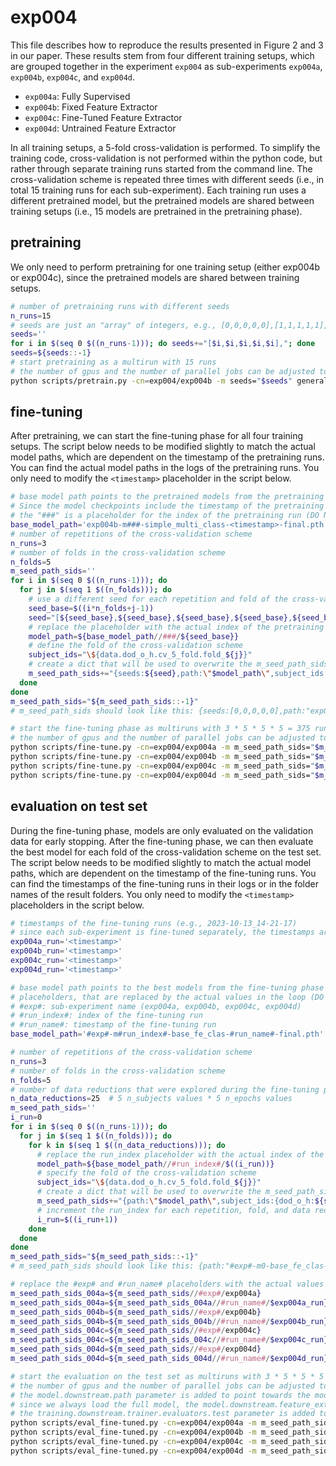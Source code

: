 # exp004

This file describes how to reproduce the results presented in Figure 2 and 3 in our paper.
These results stem from four different training setups, which are grouped together in the experiment `exp004` as
sub-experiments `exp004a`, `exp004b`, `exp004c`, and `exp004d`.

- `exp004a`: Fully Supervised
- `exp004b`: Fixed Feature Extractor
- `exp004c`: Fine-Tuned Feature Extractor
- `exp004d`: Untrained Feature Extractor

In all training setups, a 5-fold cross-validation is performed.
To simplify the training code, cross-validation is not performed within the python code, but rather through separate
training runs started from the command line.
The cross-validation scheme is repeated three times with different seeds (i.e., in total 15 training runs for each
sub-experiment).
Each training run uses a different pretrained model, but the pretrained models are shared between training setups (i.e.,
15 models are pretrained in the pretraining phase).

## pretraining

We only need to perform pretraining for one training setup (either exp004b or exp004c), since the pretrained models are
shared between training setups.

```bash
# number of pretraining runs with different seeds
n_runs=15
# seeds are just an "array" of integers, e.g., [0,0,0,0,0],[1,1,1,1,1],...
seeds=''
for i in $(seq 0 $((n_runs-1))); do seeds+="[$i,$i,$i,$i,$i],"; done
seeds=${seeds::-1}
# start pretraining as a multirun with 15 runs
# the number of gpus and the number of parallel jobs can be adjusted to the available resources
python scripts/pretrain.py -cn=exp004/exp004b -m seeds="$seeds" general.gpus=[0] hydra.launcher.n_jobs=10
```

## fine-tuning

After pretraining, we can start the fine-tuning phase for all four training setups.
The script below needs to be modified slightly to match the actual model paths, which are dependent on the timestamp of
the pretraining runs.
You can find the actual model paths in the logs of the pretraining runs.
You only need to modify the `<timestamp>` placeholder in the script below.

```bash
# base model path points to the pretrained models from the pretraining run
# Since the model checkpoints include the timestamp of the pretraining run, the actual model paths need to be adjusted manually (e.g., exp004b-m###-simple_multi_class-2023-10-12_18-34-48-final.pth).
# the "###" is a placeholder for the index of the pretraining run (DO NOT MODIFY)
base_model_path='exp004b-m###-simple_multi_class-<timestamp>-final.pth'
# number of repetitions of the cross-validation scheme
n_runs=3
# number of folds in the cross-validation scheme
n_folds=5
m_seed_path_sids=''
for i in $(seq 0 $((n_runs-1))); do
  for j in $(seq 1 $((n_folds))); do
    # use a different seed for each repetition and fold of the cross-validation scheme
    seed_base=$((i*n_folds+j-1))
    seed="[${seed_base},${seed_base},${seed_base},${seed_base},${seed_base}]"
    # replace the placeholder with the actual index of the pretraining run, which is the same as the seed
    model_path=${base_model_path//###/${seed_base}}
    # define the fold of the cross-validation scheme
    subject_ids="\${data.dod_o_h.cv_5_fold.fold_${j}}"
    # create a dict that will be used to overwrite the m_seed_path_sids parameter in the config
    m_seed_path_sids+="{seeds:${seed},path:\"$model_path\",subject_ids:{dod_o_h:${subject_ids}}},"
  done
done
m_seed_path_sids="${m_seed_path_sids::-1}"
# m_seed_path_sids should look like this: {seeds:[0,0,0,0,0],path:"exp004b-m0-simple_multi_class-2023-10-12_18-34-48-final.pth",subject_ids:{dod_o_h:${data.dod_o_h.cv_5_fold.fold_1}}},{seeds:[1,1,1,1,1],path:"exp004b-m1-simple_multi_class-2023-10-12_18-34-48-final.pth",subject_ids:{dod_o_h:${data.dod_o_h.cv_5_fold.fold_2}}},...

# start the fine-tuning phase as multiruns with 3 * 5 * 5 * 5 = 375 runs (number of repetitions * number of folds * number of n_subject values * number of n_epochs values)
# the number of gpus and the number of parallel jobs can be adjusted to the available resources
python scripts/fine-tune.py -cn=exp004/exp004a -m m_seed_path_sids="$m_seed_path_sids" data.downstream.train_dataloader.dataset.data_reducer.n_epochs=-1,50,130,340,900 data.downstream.train_dataloader.dataset.data_reducer.n_subjects=1,2,3,4,5 general.gpus=[0] hydra.launcher.n_jobs=10
python scripts/fine-tune.py -cn=exp004/exp004b -m m_seed_path_sids="$m_seed_path_sids" data.downstream.train_dataloader.dataset.data_reducer.n_epochs=-1,50,130,340,900 data.downstream.train_dataloader.dataset.data_reducer.n_subjects=1,2,3,4,5 general.gpus=[0] hydra.launcher.n_jobs=10
python scripts/fine-tune.py -cn=exp004/exp004c -m m_seed_path_sids="$m_seed_path_sids" data.downstream.train_dataloader.dataset.data_reducer.n_epochs=-1,50,130,340,900 data.downstream.train_dataloader.dataset.data_reducer.n_subjects=1,2,3,4,5 general.gpus=[0] hydra.launcher.n_jobs=10
python scripts/fine-tune.py -cn=exp004/exp004d -m m_seed_path_sids="$m_seed_path_sids" data.downstream.train_dataloader.dataset.data_reducer.n_epochs=-1,50,130,340,900 data.downstream.train_dataloader.dataset.data_reducer.n_subjects=1,2,3,4,5 general.gpus=[0] hydra.launcher.n_jobs=10
```

## evaluation on test set

During the fine-tuning phase, models are only evaluated on the validation data for early stopping.
After the fine-tuning phase, we can then evaluate the best model for each fold of the cross-validation scheme on the
test set.
The script below needs to be modified slightly to match the actual model paths, which are dependent on the timestamp of
the fine-tuning runs.
You can find the timestamps of the fine-tuning runs in their logs or in the folder names of the result folders.
You only need to modify the `<timestamp>` placeholders in the script below.

```bash
# timestamps of the fine-tuning runs (e.g., 2023-10-13_14-21-17)
# since each sub-experiment is fine-tuned separately, the timestamps are different for each sub-experiment
exp004a_run='<timestamp>'
exp004b_run='<timestamp>'
exp004c_run='<timestamp>'
exp004d_run='<timestamp>'

# base model path points to the best models from the fine-tuning phase
# placeholders, that are replaced by the actual values in the loop (DO NOT MODIFY):
# #exp#: sub-experiment name (exp004a, exp004b, exp004c, exp004d)
# #run_index#: index of the fine-tuning run
# #run_name#: timestamp of the fine-tuning run
base_model_path='#exp#-m#run_index#-base_fe_clas-#run_name#-final.pth'

# number of repetitions of the cross-validation scheme
n_runs=3
# number of folds in the cross-validation scheme
n_folds=5
# number of data reductions that were explored during the fine-tuning phase
n_data_reductions=25  # 5 n_subjects values * 5 n_epochs values
m_seed_path_sids=''
i_run=0
for i in $(seq 0 $((n_runs-1))); do
  for j in $(seq 1 $((n_folds))); do
    for k in $(seq 1 $((n_data_reductions))); do
      # replace the run_index placeholder with the actual index of the fine-tuning run
      model_path=${base_model_path//#run_index#/$((i_run))}
      # specify the fold of the cross-validation scheme
      subject_ids="\${data.dod_o_h.cv_5_fold.fold_${j}}"
      # create a dict that will be used to overwrite the m_seed_path_sids parameter in the config
      m_seed_path_sids+="{path:\"$model_path\",subject_ids:{dod_o_h:${subject_ids}}},"
      # increment the run_index for each repetition, fold, and data reduction
      i_run=$((i_run+1))
    done
  done
done
m_seed_path_sids="${m_seed_path_sids::-1}"
# m_seed_path_sids should look like this: {path:"#exp#-m0-base_fe_clas-#run_name#-final.pth",subject_ids:{dod_o_h:${data.dod_o_h.cv_5_fold.fold_1}}},{path:"#exp#-m1-base_fe_clas-#run_name#-final.pth",subject_ids:{dod_o_h:${data.dod_o_h.cv_5_fold.fold_2}}},...

# replace the #exp# and #run_name# placeholders with the actual values for each sub-experiment
m_seed_path_sids_004a=${m_seed_path_sids//#exp#/exp004a}
m_seed_path_sids_004a=${m_seed_path_sids_004a//#run_name#/$exp004a_run}
m_seed_path_sids_004b=${m_seed_path_sids//#exp#/exp004b}
m_seed_path_sids_004b=${m_seed_path_sids_004b//#run_name#/$exp004b_run}
m_seed_path_sids_004c=${m_seed_path_sids//#exp#/exp004c}
m_seed_path_sids_004c=${m_seed_path_sids_004c//#run_name#/$exp004c_run}
m_seed_path_sids_004d=${m_seed_path_sids//#exp#/exp004d}
m_seed_path_sids_004d=${m_seed_path_sids_004d//#run_name#/$exp004d_run}

# start the evaluation on the test set as multiruns with 3 * 5 * 5 * 5 = 375 runs (number of repetitions * number of folds * number of n_subject values * number of n_epochs values)
# the number of gpus and the number of parallel jobs can be adjusted to the available resources
# the model.downstream.path parameter is added to point towards the model path defined in m_seed_path_sids
# since we always load the full model, the model.downstream.feature_extractor.path parameter is set to null
# the training.downstream.trainer.evaluators.test parameter is added to specify the evaluator that should be used for the test set
python scripts/eval_fine-tuned.py -cn=exp004/exp004a -m m_seed_path_sids="$m_seed_path_sids_004a" +model.downstream.path='${m_seed_path_sids.path}' +training.downstream.trainer.evaluators.test='${evaluators.downstream.test}' model.downstream.feature_extractor.path=null general.gpus=[0] hydra.launcher.n_jobs=10
python scripts/eval_fine-tuned.py -cn=exp004/exp004b -m m_seed_path_sids="$m_seed_path_sids_004b" +model.downstream.path='${m_seed_path_sids.path}' +training.downstream.trainer.evaluators.test='${evaluators.downstream.test}' model.downstream.feature_extractor.path=null general.gpus=[0] hydra.launcher.n_jobs=10
python scripts/eval_fine-tuned.py -cn=exp004/exp004c -m m_seed_path_sids="$m_seed_path_sids_004c" +model.downstream.path='${m_seed_path_sids.path}' +training.downstream.trainer.evaluators.test='${evaluators.downstream.test}' model.downstream.feature_extractor.path=null general.gpus=[0] hydra.launcher.n_jobs=10
python scripts/eval_fine-tuned.py -cn=exp004/exp004d -m m_seed_path_sids="$m_seed_path_sids_004d" +model.downstream.path='${m_seed_path_sids.path}' +training.downstream.trainer.evaluators.test='${evaluators.downstream.test}' model.downstream.feature_extractor.path=null general.gpus=[0] hydra.launcher.n_jobs=10
```
